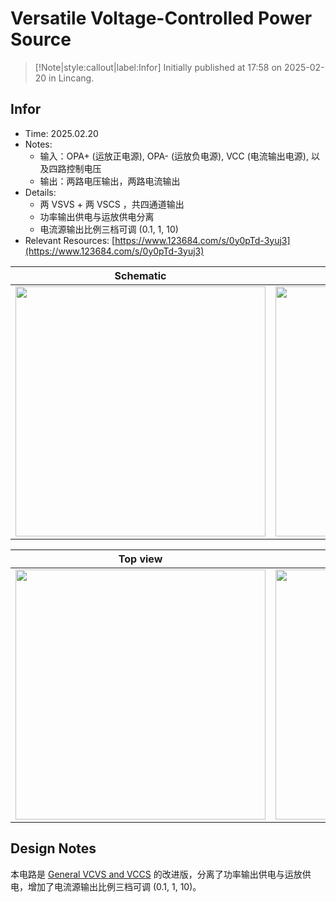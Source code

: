 # Versatile Voltage-Controlled Power Source

> [!Note|style:callout|label:Infor]
Initially published at 17:58 on 2025-02-20 in Lincang.

## Infor

- Time: 2025.02.20
- Notes: 
    - 输入：OPA+ (运放正电源), OPA- (运放负电源), VCC (电流输出电源), 以及四路控制电压
    - 输出：两路电压输出，两路电流输出
- Details: 
    - 两 VSVS + 两 VSCS ，共四通道输出
    - 功率输出供电与运放供电分离
    - 电流源输出比例三档可调 (0.1, 1, 10)
- Relevant Resources: [https://www.123684.com/s/0y0pTd-3yuj3](https://www.123684.com/s/0y0pTd-3yuj3)

<div class='center'>

| Schematic | 3D view | 
|:-:|:-:|
 |<div class="center"><img width = 400px src="https://imagebank-0.oss-cn-beijing.aliyuncs.com/VS-PicGo/2025-02-22-01-35-06_Versatile Voltage-Controlled Power Source.png"/></div>|<div class="center"><img width = 400px src="https://imagebank-0.oss-cn-beijing.aliyuncs.com/VS-PicGo/2025-02-22-01-35-25_Versatile Voltage-Controlled Power Source.png"/></div>|
</div>

<div class='center'>

| Top view | Bottom view | 
|:-:|:-:|
 | <div class="center"><img width = 400px src="https://imagebank-0.oss-cn-beijing.aliyuncs.com/VS-PicGo/2025-02-22-01-35-49_Versatile Voltage-Controlled Power Source.png"/></div> | <div class="center"><img width = 400px src="https://imagebank-0.oss-cn-beijing.aliyuncs.com/VS-PicGo/2025-02-22-01-36-12_Versatile Voltage-Controlled Power Source.png"/></div> |
</div>

## Design Notes

本电路是 [General VCVS and VCCS](<ElectronicDesigns/General VCVS and VCCS (up to 10 A).md>) 的改进版，分离了功率输出供电与运放供电，增加了电流源输出比例三档可调 (0.1, 1, 10)。
